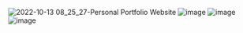 ![2022-10-13 08_25_27-Personal Portfolio Website](https://user-images.githubusercontent.com/104075108/195518421-bc8f0362-3108-4ea6-9d6a-a45e5c30e818.png)
![image](https://user-images.githubusercontent.com/104075108/195518715-da94ae0a-af0b-4d42-ad50-64355795ce6b.png)
![image](https://user-images.githubusercontent.com/104075108/195518870-e96af210-bb17-4198-95b4-9b464382bc26.png)
![image](https://user-images.githubusercontent.com/104075108/195519116-d37bba29-8774-4b9a-843b-559a4f9a1a16.png)
